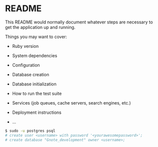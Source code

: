 # README

This README would normally document whatever steps are necessary to get the
application up and running.

Things you may want to cover:

* Ruby version

* System dependencies

* Configuration

* Database creation

* Database initialization

* How to run the test suite

* Services (job queues, cache servers, search engines, etc.)

* Deployment instructions

* ...

```sh
$ sudo -u postgres psql
# create user <username> with password '<yourawesomepassword>';
# create database "Gnote_development" owner <username>; 
```

